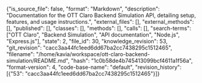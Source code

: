 {"is_source_file": false, "format": "Markdown", "description": "Documentation for the OTT Claro Backend Simulation API, detailing setup, features, and usage instructions.", "external_files": [], "external_methods": [], "published": [], "classes": [], "methods": [], "calls": [], "search-terms": ["OTT Claro", "Backend Simulation", "API documentation", "Node.js", "Express.js"], "state": 2, "file_id": 30, "knowledge_revision": 53, "git_revision": "cacc3aa44fc1eed6dd67ba2cc7438295c1512465", "filename": "/home/kavia/workspace/ott-claro-backend-simulation/README.md", "hash": "1c0b58de4b745413099bcf4611a1f56a", "format-version": 4, "code-base-name": "default", "revision_history": [{"53": "cacc3aa44fc1eed6dd67ba2cc7438295c1512465"}]}